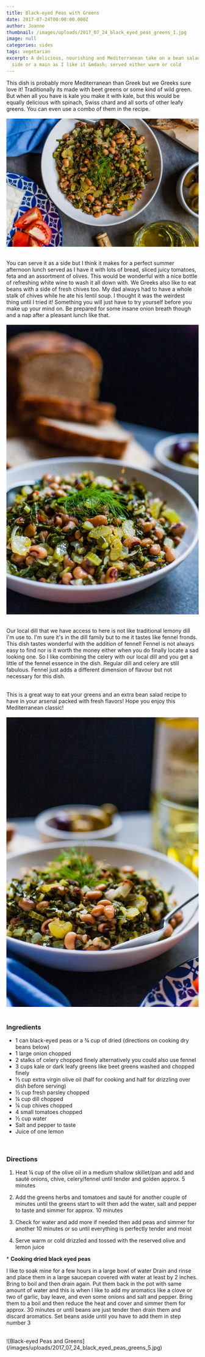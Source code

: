 ```yaml
---
title: Black-eyed Peas with Greens
date: 2017-07-24T00:00:00.000Z
author: Joanne
thumbnail: /images/uploads/2017_07_24_black_eyed_peas_greens_1.jpg
image: null
categories: sides
tags: vegetarian
excerpt: A delicious, nourishing and Mediterranean take on a bean salad. Perfect
  side or a main as I like it &mdash; served either warm or cold
---
```


This dish is probably more Mediterranean than Greek but we Greeks sure love it! Traditionally its made with beet greens or some kind of wild green.  But when all you have is kale you make it with kale, but this would be equally delicious with spinach, Swiss chard  and all sorts of other leafy greens.  You can even use a combo of them in the recipe.
<br>
<br>
![Black-eyed Peas and Greens](/images/uploads/2017_07_24_black_eyed_peas_greens_2.jpg)
<br>
<br>

You can serve it as a side but I think it makes for a perfect summer afternoon lunch served as I have it with lots of bread, sliced juicy tomatoes, feta and an assortment of olives. This would be wonderful with a nice bottle of refreshing white wine to wash it all down with. We Greeks also like to eat beans with a side of fresh chives too. My dad always had to have a whole stalk of chives while he ate his lentil soup. I thought it was the weirdest thing until I tried it! Something you will just have to try yourself before you make up your mind on. Be prepared for some insane onion breath though and a nap after a pleasant lunch like that.
<br>
<br>
![Black-eyed Peas and Greens](/images/uploads/2017_07_24_black_eyed_peas_greens_3.jpg)
<br>
<br>

Our local dill that we have access to here is not like traditional lemony dill I'm use to. I'm sure it's in the dill family but to me it tastes like fennel fronds.  This dish tastes wonderful with the addition of fennel! Fennel is not always easy to find nor is it worth the money either when you do finally locate a sad looking one. So I like combining the celery with our local dill and you get a little of the fennel essence in the dish.  Regular dill and celery are still fabulous. Fennel just adds a different dimension of flavour but not necessary for this dish.
<br>
<br>

This is a great way to eat your greens and an extra bean salad recipe to have in your arsenal packed with fresh flavors! Hope you enjoy this Mediterranean classic!
<br>
<br>
![Black-eyed Peas and Greens](/images/uploads/2017_07_24_black_eyed_peas_greens_4.jpg)
<br>
<br>

### Ingredients

* 1 can black-eyed peas or a &frac34; cup of dried (directions on cooking dry beans below)
* 1 large onion chopped
* 2 stalks of celery chopped finely alternatively you could also use fennel
* 3 cups kale or dark leafy greens like beet greens washed and chopped finely
* &frac12; cup extra virgin olive oil (half for cooking and half for drizzling over dish before serving)
* &frac12; cup fresh parsley chopped
* &frac14; cup dill chopped
* &frac14; cup chives chopped
* 4 small tomatoes chopped
* &frac12; cup water
* Salt and pepper to taste
* Juice of one lemon
<br>

### Directions

1. Heat &frac14; cup of the olive oil in a medium shallow skillet/pan and add and sauté onions, chive, celery/fennel until tender and golden approx. 5 minutes

1. Add the greens herbs and tomatoes and sauté for another couple of minutes until the greens start to wilt then add the water, salt and pepper to taste and simmer for approx. 10 minutes

1. Check for water and add more if needed then add peas and simmer for another 10 minutes or so until everything is perfectly tender and moist

1. Serve warm or cold drizzled and tossed with the reserved olive and lemon juice


&#42; **Cooking dried black eyed peas**

I like to soak mine for a few hours in a large bowl of water
Drain and rinse and place them in a large saucepan covered with water at least by 2 inches. Bring to boil and then drain again.  Put them back in the pot with same amount of water and this is when I like to add my aromatics like a clove or two of garlic, bay leave, and even some onions and salt and pepper. Bring them to a boil and then reduce the heat and cover and simmer them for approx. 30 minutes or until beans are just tender then drain them and discard aromatics. Set beans aside until you have to add them in step number 3

<br>
![Black-eyed Peas and Greens](/images/uploads/2017_07_24_black_eyed_peas_greens_5.jpg)
